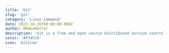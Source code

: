 ```yaml
---
title: 'Git'
slug: 'git'
category: 'Linux Command'
date: 2022-10-26T00:00:00.000Z
author: MKAbuMattar
description: 'Git is a free and open source distributed version control system designed to handle everything from small to very large projects with speed and efficiency.'
color: '#F34F29'
icon: 'GitIcon'
---
```


